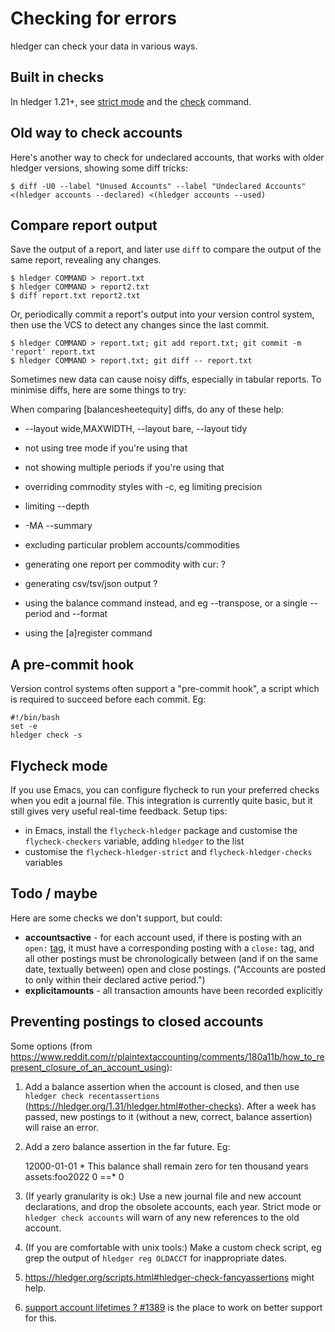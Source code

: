 # Checking for errors

<div class=pagetoc>

<!-- toc -->
</div>

hledger can check your data in various ways.

## Built in checks

In hledger 1.21+,
see [strict mode](https://hledger.org/hledger.html#strict-mode)
and the [check](https://hledger.org/hledger.html#check) command.

## Old way to check accounts

Here's another way to check for undeclared accounts, that works with older hledger versions,
showing some diff tricks:
```cli
$ diff -U0 --label "Unused Accounts" --label "Undeclared Accounts" <(hledger accounts --declared) <(hledger accounts --used)
```

## Compare report output

Save the output of a report, and later use `diff` to compare the
output of the same report, revealing any changes.

```cli
$ hledger COMMAND > report.txt
$ hledger COMMAND > report2.txt
$ diff report.txt report2.txt
```

Or, periodically commit a report's output into your version control system,
then use the VCS to detect any changes since the last commit.

```cli
$ hledger COMMAND > report.txt; git add report.txt; git commit -m 'report' report.txt
$ hledger COMMAND > report.txt; git diff -- report.txt
```

Sometimes new data can cause noisy diffs, especially in tabular reports.
To minimise diffs, here are some things to try:

When comparing [balancesheetequity] diffs, do any of these help:

- --layout wide,MAXWIDTH, --layout bare, --layout tidy

- not using tree mode if you're using that

- not showing multiple periods if you're using that

- overriding commodity styles with -c, eg limiting precision

- limiting --depth

- -MA --summary

- excluding particular problem accounts/commodities

- generating one report per commodity with cur: ?

- generating csv/tsv/json output ?

- using the balance command instead, and eg --transpose, or a single --period and --format

- using the [a]register command

## A pre-commit hook

Version control systems often support a "pre-commit hook", a script which
is required to succeed before each commit. Eg:

```cli
#!/bin/bash
set -e
hledger check -s
```

## Flycheck mode

If you use Emacs, you can configure flycheck to run your preferred checks when you edit a journal file.
This integration is currently quite basic, but it still gives very useful real-time feedback.
Setup tips:

- in Emacs, install the `flycheck-hledger` package and customise the `flycheck-checkers` variable, adding `hledger` to the list
- customise the `flycheck-hledger-strict` and `flycheck-hledger-checks` variables

## Todo / maybe

Here are some checks we don't support, but could:

- **accountsactive** - for each account used, if there is posting with an `open:` [tag](hledger.md#tags),
  it must have a corresponding posting with a `close:` tag, and all other postings
  must be chronologically between (and if on the same date, textually between)
  open and close postings. ("Accounts are posted to only within their declared active period.")
- **explicitamounts** - all transaction amounts have been recorded explicitly

## Preventing postings to closed accounts

Some options (from <https://www.reddit.com/r/plaintextaccounting/comments/180a11b/how_to_represent_closure_of_an_account_using>):

1. Add a balance assertion when the account is closed, and then use
  `hledger check recentassertions` (<https://hledger.org/1.31/hledger.html#other-checks>).
  After a week has passed, new postings to it (without a new, correct, balance assertion) will raise an error.

2. Add a zero balance assertion in the far future. Eg:

      12000-01-01 * This balance shall remain zero for ten thousand years
          assets:foo2022      0 ==* 0

3. (If yearly granularity is ok:) Use a new journal file and new account declarations, and drop the obsolete accounts, each year.
   Strict mode or `hledger check accounts` will warn of any new references to the old account.

4. (If you are comfortable with unix tools:) Make a custom check script, eg grep the output of `hledger reg OLDACCT` for inappropriate dates.

5. <https://hledger.org/scripts.html#hledger-check-fancyassertions> might help.

6. [support account lifetimes ? #1389](https://github.com/simonmichael/hledger/issues/1389) is the place to work on better support for this.
